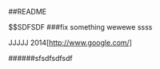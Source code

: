 ##README

$$SDFSDF
###fix something
wewewe
ssss

JJJJJ
2014[http://www.google.com/]



######sfsdfsdfsdf
